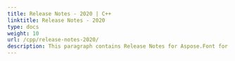 ```yaml
---
title: Release Notes - 2020 | C++
linktitle: Release Notes - 2020
type: docs
weight: 10
url: /cpp/release-notes-2020/
description: This paragraph contains Release Notes for Aspose.Font for C++ divided by years from 2020. All the changes and fixes are explained here.
---
```

